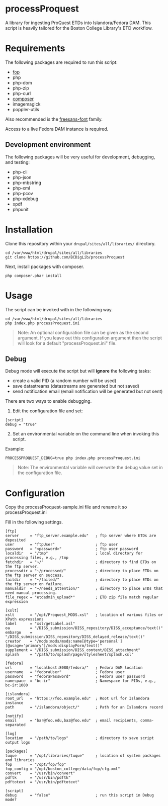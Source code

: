 # processProquest

A library for ingesting ProQuest ETDs into Islandora/Fedora DAM. This script is heavily tailored for the Boston College Library's ETD workflow.

# Requirements
The following packages are required to run this script:
 * [fop](https://xmlgraphics.apache.org/fop/)
 * php
 * php-dom
 * php-zip
 * php-curl
 * [composer](https://getcomposer.org/)
 * imagemagick
 * poppler-utils

Also recommended is the [freesans-font](https://github.com/opensourcedesign/fonts) family.

Access to a live Fedora DAM instance is required.

## Development environment
The following packages will be very useful for development, debugging, and testing:
 * php-cli
 * php-json
 * php-mbstring
 * php-xml
 * php-pcov
 * php-xdebug
 * xpdf
 * phpunit

# Installation
Clone this repository within your `drupal/sites/all/libraries/` directory.

```
cd /var/www/html/drupal/sites/all/libraries
git clone https://github.com/BCDigLib/processProquest
```

Next, install packages with composer.
```
php composer.phar install
```

# Usage

The script can be invoked with in the following way.

```
cd /var/www/html/drupal/sites/all/libraries
php index.php processProquest.ini
```

> Note: An optional configuration file can be given as the second argument. If you leave out this configuration argument then the script will look for a default "processProquest.ini" file.

## Debug

Debug mode will execute the script but will **ignore** the following tasks:
* create a valid PID (a random number will be used)
* save datastreams (datastreams are generated but not saved)
* send notification email (email notification will be generated but not sent)

There are two ways to enable debugging. 

1. Edit the configuration file and set:
```
[script] 
debug = "true"
``` 

2. Set an environmental variable on the command line when invoking this script.

Example:
```
PROCESSPROQUEST_DEBUG=true php index.php processProquest.ini 
```
> Note: The environmental variable will overwrite the debug value set in the configuration file.


# Configuration

Copy the processProquest-sample.ini file and rename it so processProquest.ini

Fill in the following settings.

```
[ftp]
server     = "ftp_server.example.edu"   ; ftp server where ETDs are deposited
user       = "ftpUser"                  ; ftp user
password   = "<password>"               ; ftp user password
localdir   = "/tmp"                     ; local directory for processing files, e.g., /tmp
fetchdir   = "~/"                       ; directory to find ETDs on the ftp server.
processdir = "~/processed/"             ; directory to place ETDs on the ftp server on success.
faildir    = "~/failed/"                ; directory to place ETDs on the ftp server on failure.
manualdir  = "~/needs_attention/"       ; directory to place ETDs that need manual processing.
file_regex = "etdadmin_upload*"         ; ETD zip file match regular expression

[xslt]
xslt       = "/opt/Proquest_MODS.xsl"   ; location of various files or XPath expressions
label      = "xsl/getLabel.xsl"
oa         = "/DISS_submission/DISS_repository/DISS_acceptance/text()"
embargo    = "/DISS_submission/DISS_repository/DISS_delayed_release/text()"
creator    = "/mods:mods/mods:name[@type='personal'][@usage='primary']/mods:displayForm/text()"
supplement = "/DISS_submission/DISS_content/DISS_attachment"
splash     = "/path/to/splash/page/stylesheet/splash.xsl"

[fedora]
url        = "localhost:8080/fedora/"   ; Fedora DAM location
username   = "fedoraUser"               ; Fedora user
password   = "fedoraPassword"           ; Fedora user password
namespace  = "bc-ir"                    ; Namespace for PIDs, e.g., bc-ir:1000

[islandora]
root_url   = "https://foo.example.edu"  ; Root url for Islandora instance
path       = "/islandora/object/"       ; Path for an Islandora record

[notify]
email      = "bar@foo.edu,baz@foo.edu"  ; email recipients, comma-separated

[log]
location   = "/path/to/logs"            ; directory to save script output logs

[packages]
tuque      = "/opt/libraries/tuque"     ; location of system packages and libraries
fop        = "/opt/fop/fop"
fop_config = "/opt/boston_college/data/fop/cfg.xml"
convert    = "/usr/bin/convert"
pdftk      = "/usr/bin/pdftk"
pdftotext  = "/usr/bin/pdftotext"

[script]
debug      = "false"                    ; run this script in Debug mode?
```
